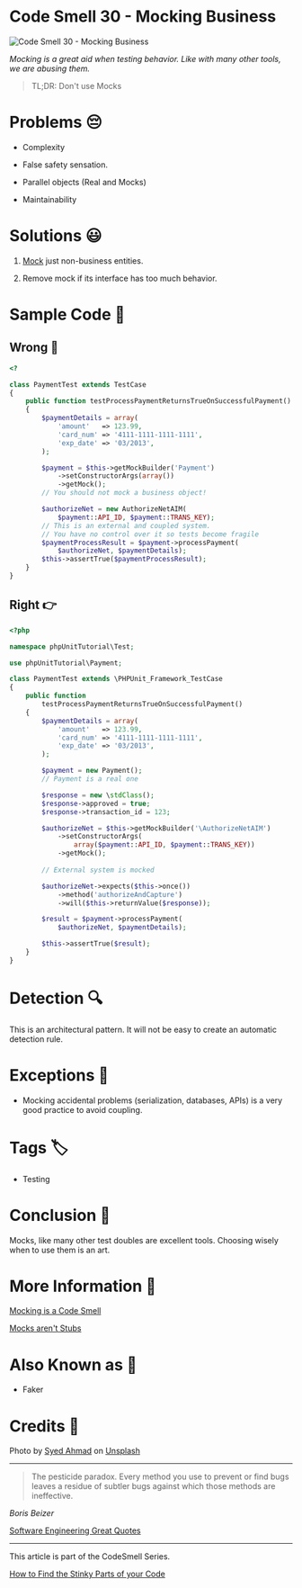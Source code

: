 # Code Smell 30 - Mocking Business

![Code Smell 30 - Mocking Business](Code%20Smell%2030%20-%20Mocking%20Business.jpg)

*Mocking is a great aid when testing behavior. Like with many other tools, we are abusing them.*

> TL;DR: Don't use Mocks

# Problems 😔 

- Complexity

- False safety sensation.

- Parallel objects (Real and Mocks)

- Maintainability

# Solutions 😃

1. [Mock](https://en.wikipedia.org/wiki/Mock_object) just non-business entities.

2. Remove mock if its interface has too much behavior.
 
# Sample Code 📖

## Wrong 🚫

<!-- [Gist Url](https://gist.github.com/mcsee/191cee3a71132501564cdb58abef27a7) -->

```php
<?

class PaymentTest extends TestCase
{
    public function testProcessPaymentReturnsTrueOnSuccessfulPayment()
    {
        $paymentDetails = array(
            'amount'   => 123.99,
            'card_num' => '4111-1111-1111-1111',
            'exp_date' => '03/2013',
        );     

        $payment = $this->getMockBuilder('Payment')
            ->setConstructorArgs(array())
            ->getMock();
        // You should not mock a business object!

        $authorizeNet = new AuthorizeNetAIM(
            $payment::API_ID, $payment::TRANS_KEY);
        // This is an external and coupled system.
        // You have no control over it so tests become fragile
        $paymentProcessResult = $payment->processPayment(
            $authorizeNet, $paymentDetails);
        $this->assertTrue($paymentProcessResult);
    }
}
```

## Right 👉

<!-- [Gist Url](https://gist.github.com/mcsee/1a84f6cf33594a0b63f5171a13513439) -->

```php
<?php

namespace phpUnitTutorial\Test;

use phpUnitTutorial\Payment;

class PaymentTest extends \PHPUnit_Framework_TestCase
{
    public function 
        testProcessPaymentReturnsTrueOnSuccessfulPayment()
    {
        $paymentDetails = array(
            'amount'   => 123.99,
            'card_num' => '4111-1111-1111-1111',
            'exp_date' => '03/2013',
        );

        $payment = new Payment();
        // Payment is a real one

        $response = new \stdClass();
        $response->approved = true;
        $response->transaction_id = 123;

        $authorizeNet = $this->getMockBuilder('\AuthorizeNetAIM')
            ->setConstructorArgs(
                array($payment::API_ID, $payment::TRANS_KEY))
            ->getMock();
        
        // External system is mocked

        $authorizeNet->expects($this->once())
            ->method('authorizeAndCapture')
            ->will($this->returnValue($response));

        $result = $payment->processPayment(
            $authorizeNet, $paymentDetails);

        $this->assertTrue($result);
    }
}
```

# Detection 🔍

This is an architectural pattern. It will not be easy to create an automatic detection rule.

# Exceptions 🛑

- Mocking accidental problems (serialization, databases, APIs) is a very good practice to avoid coupling.

# Tags 🏷️

- Testing 

# Conclusion 🏁

Mocks, like many other test doubles are excellent tools. Choosing wisely when to use them is an art.

# More Information 📕

[Mocking is a Code Smell](https://medium.com/javascript-scene/mocking-is-a-code-smell-944a70c90a6a)

[Mocks aren't Stubs](https://martinfowler.com/articles/mocksArentStubs.html)

# Also Known as 🪪

- Faker

# Credits 🙏

Photo by [Syed Ahmad](https://unsplash.com/@syedabsarahmad) on [Unsplash](https://unsplash.com/s/photos/monkey)

* * *

> The pesticide paradox. Every method you use to prevent or find bugs leaves a residue of subtler bugs against which those methods are ineffective.

_Boris Beizer_

[Software Engineering Great Quotes](https://github.com/mcsee/Software-Design-Articles/tree/main/Articles/Quotes/Software%20Engineering%20Great%20Quotes/readme.md)

* * *

This article is part of the CodeSmell Series.

[How to Find the Stinky Parts of your Code](https://github.com/mcsee/Software-Design-Articles/tree/main/Articles/Code%20Smells/How%20to%20Find%20the%20Stinky%20parts%20of%20your%20Code/readme.md)